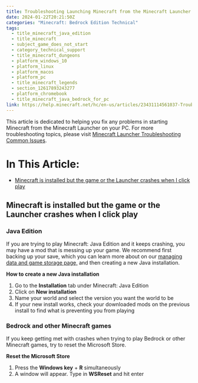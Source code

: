 ```yaml
---
title: Troubleshooting Launching Minecraft from the Minecraft Launcher
date: 2024-01-22T20:21:50Z
categories: "Minecraft: Bedrock Edition Technical"
tags:
  - title_minecraft_java_edition
  - title_minecraft
  - subject_game_does_not_start
  - category_technical_support
  - title_minecraft_dungeons
  - platform_windows_10
  - platform_linux
  - platform_macos
  - platform_pc
  - title_minecraft_legends
  - section_12617893243277
  - platform_chromebook
  - title_minecraft_java_bedrock_for_pc
link: https://help.minecraft.net/hc/en-us/articles/23431114561037-Troubleshooting-Launching-Minecraft-from-the-Minecraft-Launcher
---
```


This article is dedicated to helping you fix any problems in starting Minecraft from the Minecraft Launcher on your PC. For more troubleshooting topics, please visit [Minecraft Launcher Troubleshooting Common Issues](./Minecraft-Launcher-Troubleshooting-Common-Issues.md).

# In This Article:

- [Minecraft is installed but the game or the Launcher crashes when I click play](https://minecrafthelp.zendesk.com/hc/en-us/articles/undefined#h_01HMSD3MCHG5CQ46G0Y8A0VC3Z)

## Minecraft is installed but the game or the Launcher crashes when I click play

### Java Edition

If you are trying to play Minecraft: Java Edition and it keeps crashing, you may have a mod that is messing up your game. We recommend first backing up your save, which you can learn more about on our [managing data and game storage page,](../Minecraft-Java-Edition-Technical/Managing-Data-and-Game-Storage-in-Minecraft-Java-Edition.md) and then creating a new Java installation.

**How to create a new Java installation**

1.  Go to the **Installation** tab under Minecraft: Java Edition
2.  Click on **New installation**
3.  Name your world and select the version you want the world to be
4.  If your new install works, check your downloaded mods on the previous install to find what is preventing you from playing

### Bedrock and other Minecraft games

If you keep getting met with crashes when trying to play Bedrock or other Minecraft games, try to reset the Microsoft Store.

**Reset the Microsoft Store**

1.  Press the **Windows key** + **R** simultaneously 
2.  A window will appear. Type in **WSReset** and hit enter
